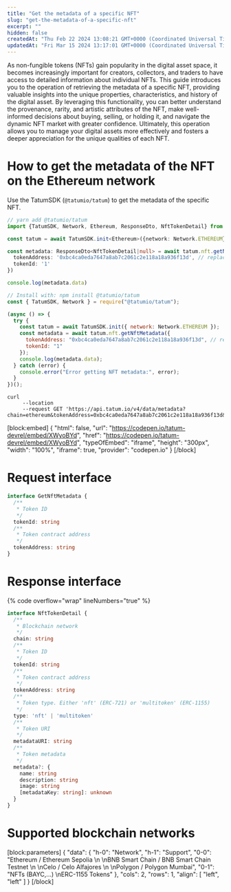```yaml
---
title: "Get the metadata of a specific NFT"
slug: "get-the-metadata-of-a-specific-nft"
excerpt: ""
hidden: false
createdAt: "Thu Feb 22 2024 13:08:21 GMT+0000 (Coordinated Universal Time)"
updatedAt: "Fri Mar 15 2024 13:17:01 GMT+0000 (Coordinated Universal Time)"
---
```

As non-fungible tokens (NFTs) gain popularity in the digital asset space, it becomes increasingly important for creators, collectors, and traders to have access to detailed information about individual NFTs. This guide introduces you to the operation of retrieving the metadata of a specific NFT, providing valuable insights into the unique properties, characteristics, and history of the digital asset. By leveraging this functionality, you can better understand the provenance, rarity, and artistic attributes of the NFT, make well-informed decisions about buying, selling, or holding it, and navigate the dynamic NFT market with greater confidence. Ultimately, this operation allows you to manage your digital assets more effectively and fosters a deeper appreciation for the unique qualities of each NFT.

# How to get the metadata of the NFT on the Ethereum network

Use the TatumSDK (`@tatumio/tatum`) to get the metadata of the specific NFT.

```typescript
// yarn add @tatumio/tatum
import {TatumSDK, Network, Ethereum, ResponseDto, NftTokenDetail} from '@tatumio/tatum'

const tatum = await TatumSDK.init<Ethereum>({network: Network.ETHEREUM})

const metadata: ResponseDto<NftTokenDetail|null> = await tatum.nft.getNftMetadata({
  tokenAddress: '0xbc4ca0eda7647a8ab7c2061c2e118a18a936f13d', // replace with your collection
  tokenId: '1'
})

console.log(metadata.data)
```
```javascript
// Install with: npm install @tatumio/tatum
const { TatumSDK, Network } = require("@tatumio/tatum");

(async () => {
  try {
    const tatum = await TatumSDK.init({ network: Network.ETHEREUM });
    const metadata = await tatum.nft.getNftMetadata({
      tokenAddress: "0xbc4ca0eda7647a8ab7c2061c2e118a18a936f13d", // replace with your collection
      tokenId: "1"
    });
    console.log(metadata.data);
  } catch (error) {
    console.error("Error getting NFT metadata:", error);
  }
})();
```
```curl
curl 
     --location 
     --request GET 'https://api.tatum.io/v4/data/metadata?chain=ethereum&tokenAddress=0xbc4ca0eda7647a8ab7c2061c2e118a18a936f13d&tokenIds=1'
```

[block:embed]
{
  "html": false,
  "url": "https://codepen.io/tatum-devrel/embed/XWyoBYd",
  "href": "https://codepen.io/tatum-devrel/embed/XWyoBYd",
  "typeOfEmbed": "iframe",
  "height": "300px",
  "width": "100%",
  "iframe": true,
  "provider": "codepen.io"
}
[/block]


# Request interface

```typescript
interface GetNftMetadata {
  /**
   * Token ID
   */
  tokenId: string
  /**
   * Token contract address
   */
  tokenAddress: string
}
```

# Response interface

{% code overflow="wrap" lineNumbers="true" %}

```typescript
interface NftTokenDetail {
  /**
   * Blockchain network
   */
  chain: string
  /**
   * Token ID
   */
  tokenId: string
  /**
   * Token contract address
   */
  tokenAddress: string
  /**
   * Token type. Either 'nft' (ERC-721) or 'multitoken' (ERC-1155)
   */
  type: 'nft' | 'multitoken'
  /**
   * Token URI
   */
  metadataURI: string
  /**
   * Token metadata
   */
  metadata?: {
    name: string
    description: string
    image: string
    [metadataKey: string]: unknown
  }
}
```

# Supported blockchain networks

[block:parameters]
{
  "data": {
    "h-0": "Network",
    "h-1": "Support",
    "0-0": "Ethereum / Ethereum Sepolia  \n  \nBNB Smart Chain / BNB Smart Chain Testnet  \n  \nCelo / Celo Alfajores  \n  \nPolygon / Polygon Mumbai",
    "0-1": "NFTs (BAYC,...)  \nERC-1155 Tokens"
  },
  "cols": 2,
  "rows": 1,
  "align": [
    "left",
    "left"
  ]
}
[/block]
